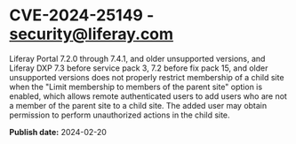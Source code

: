 # CVE-2024-25149 - security@liferay.com

Liferay Portal 7.2.0 through 7.4.1, and older unsupported versions, and Liferay DXP 7.3 before service pack 3, 7.2 before fix pack 15, and older unsupported versions does not properly restrict membership of a child site when the "Limit membership to members of the parent site" option is enabled, which allows remote authenticated users to add users who are not a member of the parent site to a child site. The added user may obtain permission to perform unauthorized actions in the child site.

**Publish date:** 2024-02-20
